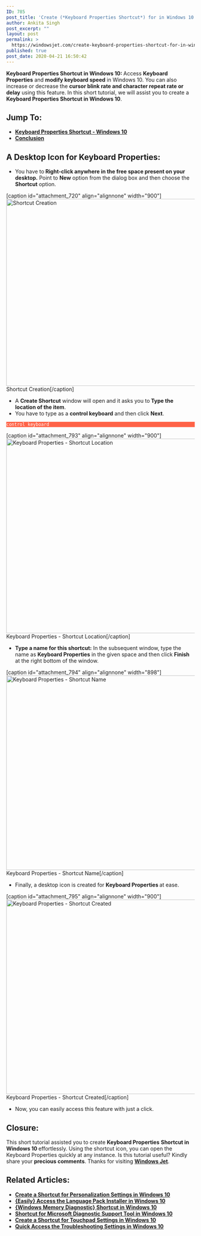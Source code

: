 ```yaml
---
ID: 785
post_title: 'Create (*Keyboard Properties Shortcut*) for in Windows 10! Instantly!'
author: Ankita Singh
post_excerpt: ""
layout: post
permalink: >
  https://windowsjet.com/create-keyboard-properties-shortcut-for-in-windows-10-instantly-785/
published: true
post_date: 2020-04-21 16:50:42
---
```

<strong><span class="dropcap dropcap1">K</span></strong><strong>eyboard Properties Shortcut in Windows 10: </strong>Access <strong>Keyboard Properties</strong> and <strong>modify keyboard speed</strong> in Windows 10. You can also increase or decrease the <strong>cursor blink rate and character repeat rate or delay</strong> using this feature. In this short tutorial, we will assist you to create a <strong>Keyboard Properties Shortcut in Windows 10</strong>.
<h2>Jump To:</h2>
<ul>
 	<li><a href="#1"><strong>Keyboard Properties Shortcut - Windows 10</strong></a></li>
 	<li><a href="#2"><strong>Conclusion</strong></a></li>
</ul>
<h2 id="1">A Desktop Icon for Keyboard Properties:</h2>
<ul>
 	<li>You have to<b class="whb"> Right-click anywhere in the free space present on your desktop.</b> Point to <b>New</b> option from the dialog box and then choose the <b>Shortcut</b> option.</li>
</ul>
[caption id="attachment_720" align="alignnone" width="900"]<img class="size-full wp-image-720" src="https://windowsjet.com/wp-content/uploads/2020/04/shortcut.png" alt="Shortcut Creation" width="900" height="500" /> Shortcut Creation[/caption]
<ul>
 	<li>A <strong>Create Shortcut</strong> window will open and it asks you to<strong> Type the location of the item</strong>.</li>
 	<li>You have to type as a <strong>control keyboard</strong> and then click <strong>Next</strong>.</li>
</ul>
<p style="background: Tomato;"><code style="background: Tomato; color: white;">control keyboard </code></p>


[caption id="attachment_793" align="alignnone" width="900"]<img class="size-full wp-image-793" src="https://windowsjet.com/wp-content/uploads/2020/04/key1.png" alt="Keyboard Properties - Shortcut Location" width="900" height="520" /> Keyboard Properties - Shortcut Location[/caption]
<ul>
 	<li><strong>Type a name for this shortcut:</strong> In the subsequent window, type the name as <strong>Keyboard Properties</strong> in the given space and then click <strong>Finish</strong> at the right bottom of the window.</li>
</ul>
[caption id="attachment_794" align="alignnone" width="898"]<img class="size-full wp-image-794" src="https://windowsjet.com/wp-content/uploads/2020/04/key2.png" alt="Keyboard Properties - Shortcut Name" width="898" height="520" /> Keyboard Properties - Shortcut Name[/caption]
<ul>
 	<li>Finally, a desktop icon is created for <strong>Keyboard Properties </strong>at ease.</li>
</ul>
[caption id="attachment_795" align="alignnone" width="900"]<img class="size-full wp-image-795" src="https://windowsjet.com/wp-content/uploads/2020/04/key3.png" alt="Keyboard Properties - Shortcut Created" width="900" height="520" /> Keyboard Properties - Shortcut Created[/caption]
<ul>
 	<li>Now, you can easily access this feature with just a click.</li>
</ul>
<h2 id="2">Closure:</h2>
This short tutorial assisted you to create <strong>Keyboard Properties</strong> <strong>Shortcut in Windows 10 </strong>effortlessly. Using the shortcut icon, you can open the Keyboard Properties quickly at any instance. Is this tutorial useful? Kindly share your <strong>precious comments</strong>. Thanks for visiting <a href="https://windowsjet.com/"><strong>Windows Jet</strong></a>.
<h2>Related Articles:</h2>
<ul>
 	<li><strong><a class="LinkSuggestion__Link-sc-1mdih4x-2 jZPuuT" href="https://windowsjet.com/create-a-shortcut-for-personalization-settings-in-windows-10-404/" target="_blank" rel="noopener noreferrer">Create a Shortcut for Personalization Settings in Windows 10</a></strong></li>
 	<li><strong><a class="LinkSuggestion__Link-sc-1mdih4x-2 jZPuuT" href="https://windowsjet.com/easily-access-the-language-pack-installer-in-windows-10-500/" target="_blank" rel="noopener noreferrer">{Easily} Access the Language Pack Installer in Windows 10</a></strong></li>
 	<li><strong><a class="LinkSuggestion__Link-sc-1mdih4x-2 jZPuuT" href="https://windowsjet.com/windows-memory-diagnostic-shortcut-in-windows-10-656/" target="_blank" rel="noopener noreferrer">{Windows Memory Diagnostic} Shortcut in Windows 10</a></strong></li>
 	<li><strong><a class="LinkSuggestion__Link-sc-1mdih4x-2 jZPuuT" href="https://windowsjet.com/shortcut-for-microsoft-diagnostic-support-tool-in-windows-10-552/" target="_blank" rel="noopener noreferrer">Shortcut for Microsoft Diagnostic Support Tool in Windows 10</a></strong></li>
 	<li><strong><a class="LinkSuggestion__Link-sc-1mdih4x-2 jZPuuT" href="https://windowsjet.com/create-a-shortcut-for-touchpad-settings-in-windows-10-389/" target="_blank" rel="noopener noreferrer">Create a Shortcut for Touchpad Settings in Windows 10</a></strong></li>
 	<li><strong><a class="LinkSuggestion__Link-sc-1mdih4x-2 jZPuuT" href="https://windowsjet.com/quick-access-the-troubleshooting-settings-in-windows-10-326/" target="_blank" rel="noopener noreferrer">Quick Access the Troubleshooting Settings in Windows 10</a></strong></li>
</ul>